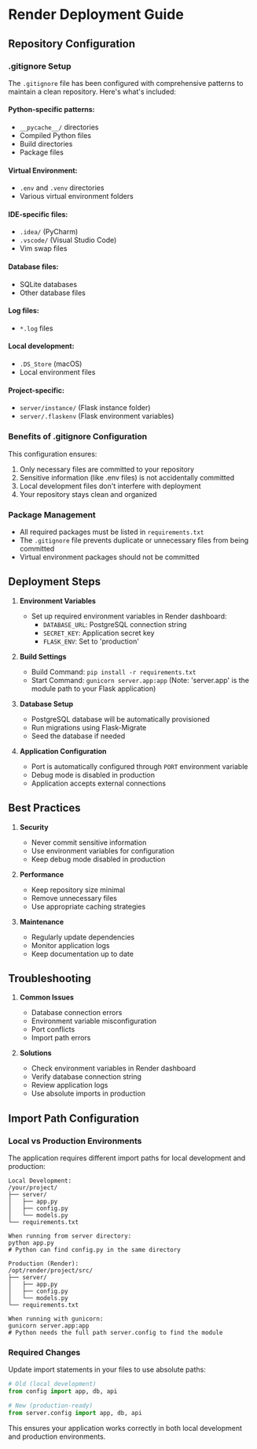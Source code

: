 # Render Deployment Guide

## Repository Configuration

### .gitignore Setup
The `.gitignore` file has been configured with comprehensive patterns to maintain a clean repository. Here's what's included:

#### Python-specific patterns:
- `__pycache__/` directories
- Compiled Python files
- Build directories
- Package files

#### Virtual Environment:
- `.env` and `.venv` directories
- Various virtual environment folders

#### IDE-specific files:
- `.idea/` (PyCharm)
- `.vscode/` (Visual Studio Code)
- Vim swap files

#### Database files:
- SQLite databases
- Other database files

#### Log files:
- `*.log` files

#### Local development:
- `.DS_Store` (macOS)
- Local environment files

#### Project-specific:
- `server/instance/` (Flask instance folder)
- `server/.flaskenv` (Flask environment variables)

### Benefits of .gitignore Configuration
This configuration ensures:
1. Only necessary files are committed to your repository
2. Sensitive information (like .env files) is not accidentally committed
3. Local development files don't interfere with deployment
4. Your repository stays clean and organized

### Package Management
- All required packages must be listed in `requirements.txt`
- The `.gitignore` file prevents duplicate or unnecessary files from being committed
- Virtual environment packages should not be committed

## Deployment Steps

1. **Environment Variables**
   - Set up required environment variables in Render dashboard:
     - `DATABASE_URL`: PostgreSQL connection string
     - `SECRET_KEY`: Application secret key
     - `FLASK_ENV`: Set to 'production'

2. **Build Settings**
   - Build Command: `pip install -r requirements.txt`
   - Start Command: `gunicorn server.app:app` (Note: 'server.app' is the module path to your Flask application)

3. **Database Setup**
   - PostgreSQL database will be automatically provisioned
   - Run migrations using Flask-Migrate
   - Seed the database if needed

4. **Application Configuration**
   - Port is automatically configured through `PORT` environment variable
   - Debug mode is disabled in production
   - Application accepts external connections

## Best Practices

1. **Security**
   - Never commit sensitive information
   - Use environment variables for configuration
   - Keep debug mode disabled in production

2. **Performance**
   - Keep repository size minimal
   - Remove unnecessary files
   - Use appropriate caching strategies

3. **Maintenance**
   - Regularly update dependencies
   - Monitor application logs
   - Keep documentation up to date

## Troubleshooting

1. **Common Issues**
   - Database connection errors
   - Environment variable misconfiguration
   - Port conflicts
   - Import path errors

2. **Solutions**
   - Check environment variables in Render dashboard
   - Verify database connection string
   - Review application logs
   - Use absolute imports in production

## Import Path Configuration

### Local vs Production Environments
The application requires different import paths for local development and production:

```
Local Development:
/your/project/
├── server/
│   ├── app.py
│   ├── config.py
│   └── models.py
└── requirements.txt

When running from server directory:
python app.py
# Python can find config.py in the same directory

Production (Render):
/opt/render/project/src/
├── server/
│   ├── app.py
│   ├── config.py
│   └── models.py
└── requirements.txt

When running with gunicorn:
gunicorn server.app:app
# Python needs the full path server.config to find the module
```

### Required Changes
Update import statements in your files to use absolute paths:

```python
# Old (local development)
from config import app, db, api

# New (production-ready)
from server.config import app, db, api
```

This ensures your application works correctly in both local development and production environments. 